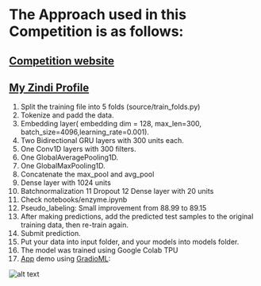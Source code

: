 # The Approach used in this Competition is as follows:
## [Competition website](https://zindi.africa/competitions/instadeep-enzyme-classification-challenge)

## [My Zindi Profile](https://zindi.africa/users/Anas_Hasni)

1. Split the training file into 5 folds (source/train_folds.py)
2. Tokenize and padd the data.
3. Embedding layer( embedding dim = 128, max_len=300, batch_size=4096,learning_rate=0.001).
4. Two Bidirectional GRU layers with 300 units each.
5. One Conv1D layers with 300 filters.
6. One GlobalAveragePooling1D.
7. One GlobalMaxPooling1D.
8. Concatenate the max_pool and avg_pool
9. Dense layer with 1024 units
10. Batchnormalization
11 Dropout
12 Dense layer with 20 units
13. Check notebooks/enzyme.ipynb
14. Pseudo_labeling: Small improvement from 88.99 to 89.15
15. After making predictions, add the predicted test samples to the original training data, then re-train again.
16. Submit prediction.
17. Put your data into input folder, and your models into models folder.
18. The model was trained using Google Colab TPU
19. [App](https://github.com/anashas/Instadeep-Competition/blob/master/notebooks/Gradio_Prot.ipynb) demo using [GradioML](https://www.gradio.app/):

![alt text](https://github.com/anashas/Instadeep-Competition/blob/master/screenshot.png "Logo Title Text 1")
